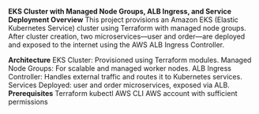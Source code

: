 **EKS Cluster with Managed Node Groups, ALB Ingress, and Service Deployment
Overview**
This project provisions an Amazon EKS (Elastic Kubernetes Service) cluster using Terraform with managed node groups. After cluster creation, two microservices—user and order—are deployed and exposed to the internet using the AWS ALB Ingress Controller.

**Architecture**
EKS Cluster: Provisioned using Terraform modules.
Managed Node Groups: For scalable and managed worker nodes.
ALB Ingress Controller: Handles external traffic and routes it to Kubernetes services.
Services Deployed: user and order microservices, exposed via ALB.
**Prerequisites**
Terraform
kubectl
AWS CLI
AWS account with sufficient permissions
